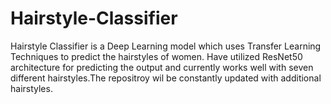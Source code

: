 # Hairstyle-Classifier
Hairstyle Classifier is a Deep Learning model which uses Transfer Learning Techniques to predict the hairstyles of women. Have utilized ResNet50 architecture for predicting the output and currently works well with seven different hairstyles.The repositroy wil be constantly updated with additional hairstyles.
